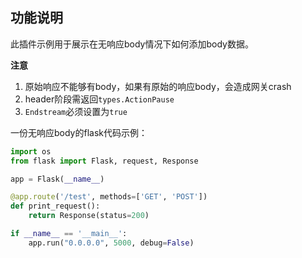 ## 功能说明

此插件示例用于展示在无响应body情况下如何添加body数据。

**注意**
1. 原始响应不能够有body，如果有原始的响应body，会造成网关crash
2. header阶段需返回`types.ActionPause`
3. `Endstream`必须设置为`true`


一份无响应body的flask代码示例：

```python
import os
from flask import Flask, request, Response

app = Flask(__name__)

@app.route('/test', methods=['GET', 'POST'])
def print_request():
    return Response(status=200)

if __name__ == '__main__':
    app.run("0.0.0.0", 5000, debug=False)
```